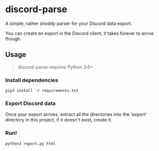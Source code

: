 # discord-parse

A simple, rather shoddy parser for your Discord data export.

You can create an export in the Discord client, it takes forever to arrive though.

## Usage

> discord-parse requires Python 3.6+

### Install dependencies

`pip3 install -r requirements.txt`

### Export Discord data

Once your export arrives, extract all the directories into the 'export' directory in this project, if it doesn't exist, create it.

### Run!

`python3 report.py html`